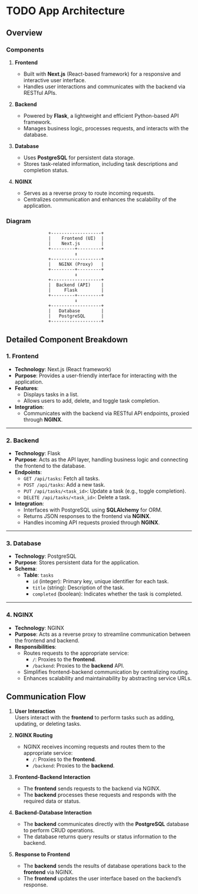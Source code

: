 # TODO App Architecture

## Overview

### **Components**

1. **Frontend**

   - Built with **Next.js** (React-based framework) for a responsive and interactive user interface.
   - Handles user interactions and communicates with the backend via RESTful APIs.

2. **Backend**

   - Powered by **Flask**, a lightweight and efficient Python-based API framework.
   - Manages business logic, processes requests, and interacts with the database.

3. **Database**

   - Uses **PostgreSQL** for persistent data storage.
   - Stores task-related information, including task descriptions and completion status.

4. **NGINX**
   - Serves as a reverse proxy to route incoming requests.
   - Centralizes communication and enhances the scalability of the application.

### **Diagram**

```plaintext
                +-------------------+
                |    Frontend (UI)  |
                |    Next.js        |
                +---------+---------+
                          ↕
                +-------------------+
                |   NGINX (Proxy)   |
                +---------+---------+
                          ↕
                +-------------------+
                |  Backend (API)    |
                |     Flask         |
                +---------+---------+
                          ↕
                +-------------------+
                |   Database        |
                |   PostgreSQL      |
                +-------------------+

```

## **Detailed Component Breakdown**

### 1. **Frontend**

- **Technology**: Next.js (React framework)
- **Purpose**: Provides a user-friendly interface for interacting with the application.
- **Features**:
  - Displays tasks in a list.
  - Allows users to add, delete, and toggle task completion.
- **Integration**:
  - Communicates with the backend via RESTful API endpoints, proxied through **NGINX**.

---

### 2. **Backend**

- **Technology**: Flask
- **Purpose**: Acts as the API layer, handling business logic and connecting the frontend to the database.
- **Endpoints**:
  - `GET /api/tasks`: Fetch all tasks.
  - `POST /api/tasks`: Add a new task.
  - `PUT /api/tasks/<task_id>`: Update a task (e.g., toggle completion).
  - `DELETE /api/tasks/<task_id>`: Delete a task.
- **Integration**:
  - Interfaces with PostgreSQL using **SQLAlchemy** for ORM.
  - Returns JSON responses to the frontend via **NGINX**.
  - Handles incoming API requests proxied through **NGINX**.

---

### 3. **Database**

- **Technology**: PostgreSQL
- **Purpose**: Stores persistent data for the application.
- **Schema**:
  - **Table**: `tasks`
    - `id` (integer): Primary key, unique identifier for each task.
    - `title` (string): Description of the task.
    - `completed` (boolean): Indicates whether the task is completed.

---

### 4. **NGINX**

- **Technology**: NGINX
- **Purpose**: Acts as a reverse proxy to streamline communication between the frontend and backend.
- **Responsibilities**:
  - Routes requests to the appropriate service:
    - `/`: Proxies to the **frontend**.
    - `/backend`: Proxies to the **backend** API.
  - Simplifies frontend-backend communication by centralizing routing.
  - Enhances scalability and maintainability by abstracting service URLs.

## **Communication Flow**

1. **User Interaction**  
   Users interact with the **frontend** to perform tasks such as adding, updating, or deleting tasks.

2. **NGINX Routing**

   - NGINX receives incoming requests and routes them to the appropriate service:
     - `/`: Proxies to the **frontend**.
     - `/backend`: Proxies to the **backend**.

3. **Frontend-Backend Interaction**

   - The **frontend** sends requests to the backend via NGINX.
   - The **backend** processes these requests and responds with the required data or status.

4. **Backend-Database Interaction**

   - The **backend** communicates directly with the **PostgreSQL** database to perform CRUD operations.
   - The database returns query results or status information to the backend.

5. **Response to Frontend**
   - The **backend** sends the results of database operations back to the **frontend** via NGINX.
   - The **frontend** updates the user interface based on the backend’s response.

